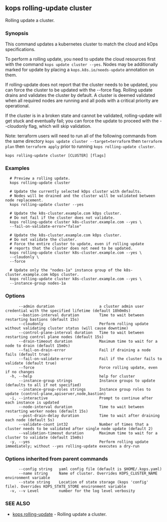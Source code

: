 
<!--- This file is automatically generated by make gen-cli-docs; changes should be made in the go CLI command code (under cmd/kops) -->

## kops rolling-update cluster

Rolling update a cluster.

### Synopsis

This command updates a kubernetes cluster to match the cloud and kOps specifications.

To perform a rolling update, you need to update the cloud resources first with the command
`kops update cluster --yes`. Nodes may be additionally marked for update by placing a
`kops.k8s.io/needs-update` annotation on them.

If rolling-update does not report that the cluster needs to be updated, you can force the cluster to be
updated with the --force flag.  Rolling update drains and validates the cluster by default.  A cluster is
deemed validated when all required nodes are running and all pods with a critical priority are operational.

If the cluster is in a broken state and cannot be validated, rolling-update will get stuck and eventually 
fail; you can force the update to proceed with the --cloudonly flag, which will skip validation.

Note: terraform users will need to run all of the following commands from the same directory
`kops update cluster --target=terraform` then `terraform plan` then
`terraform apply` prior to running `kops rolling-update cluster`.

```
kops rolling-update cluster [CLUSTER] [flags]
```

### Examples

```
  # Preview a rolling update.
  kops rolling-update cluster
  
  # Update the currently selected kOps cluster with defaults.
  # Nodes will be drained and the cluster will be validated between node replacement.
  kops rolling-update cluster --yes
  
  # Update the k8s-cluster.example.com kOps cluster.
  # Do not fail if the cluster does not validate.
  kops rolling-update cluster k8s-cluster.example.com --yes \
  --fail-on-validate-error="false"
  
  # Update the k8s-cluster.example.com kOps cluster.
  # Do not validate the cluster.
  # Force the entire cluster to update, even if rolling update
  # reports that the cluster does not need to be updated.
  kops rolling-update cluster k8s-cluster.example.com --yes \
  --cloudonly \
  --force
  
  # Update only the "nodes-1a" instance group of the k8s-cluster.example.com kOps cluster.
  kops rolling-update cluster k8s-cluster.example.com --yes \
  --instance-group nodes-1a
```

### Options

```
      --admin duration                    a cluster admin user credential with the specified lifetime (default 18h0m0s)
      --bastion-interval duration         Time to wait between restarting bastions (default 15s)
      --cloudonly                         Perform rolling update without validating cluster status (will cause downtime)
      --control-plane-interval duration   Time to wait between restarting control plane nodes (default 15s)
      --drain-timeout duration            Maximum time to wait for a node to drain (default 15m0s)
      --fail-on-drain-error               Fail if draining a node fails (default true)
      --fail-on-validate-error            Fail if the cluster fails to validate (default true)
      --force                             Force rolling update, even if no changes
  -h, --help                              help for cluster
      --instance-group strings            Instance groups to update (defaults to all if not specified)
      --instance-group-roles strings      Instance group roles to update (control-plane,apiserver,node,bastion)
  -i, --interactive                       Prompt to continue after each instance is updated
      --node-interval duration            Time to wait between restarting worker nodes (default 15s)
      --post-drain-delay duration         Time to wait after draining each node (default 5s)
      --validate-count int32              Number of times that a cluster needs to be validated after single node update (default 2)
      --validation-timeout duration       Maximum time to wait for a cluster to validate (default 15m0s)
  -y, --yes                               Perform rolling update immediately; without --yes rolling-update executes a dry-run
```

### Options inherited from parent commands

```
      --config string   yaml config file (default is $HOME/.kops.yaml)
      --name string     Name of cluster. Overrides KOPS_CLUSTER_NAME environment variable
      --state string    Location of state storage (kops 'config' file). Overrides KOPS_STATE_STORE environment variable
  -v, --v Level         number for the log level verbosity
```

### SEE ALSO

* [kops rolling-update](kops_rolling-update.md)	 - Rolling update a cluster.

